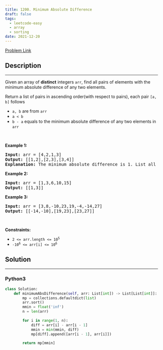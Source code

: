 ```yaml
---
title: 1200. Minimum Absolute Difference
draft: false
tags: 
  - leetcode-easy
  - array
  - sorting
date: 2021-12-20
---
```


[Problem Link](https://leetcode.com/problems/minimum-absolute-difference/)

## Description

---
<p>Given an array of <strong>distinct</strong> integers <code>arr</code>, find all pairs of elements with the minimum absolute difference of any two elements.</p>

<p>Return a list of pairs in ascending order(with respect to pairs), each pair <code>[a, b]</code> follows</p>

<ul>
	<li><code>a, b</code> are from <code>arr</code></li>
	<li><code>a &lt; b</code></li>
	<li><code>b - a</code> equals to the minimum absolute difference of any two elements in <code>arr</code></li>
</ul>

<p>&nbsp;</p>
<p><strong class="example">Example 1:</strong></p>

<pre>
<strong>Input:</strong> arr = [4,2,1,3]
<strong>Output:</strong> [[1,2],[2,3],[3,4]]
<strong>Explanation: </strong>The minimum absolute difference is 1. List all pairs with difference equal to 1 in ascending order.</pre>

<p><strong class="example">Example 2:</strong></p>

<pre>
<strong>Input:</strong> arr = [1,3,6,10,15]
<strong>Output:</strong> [[1,3]]
</pre>

<p><strong class="example">Example 3:</strong></p>

<pre>
<strong>Input:</strong> arr = [3,8,-10,23,19,-4,-14,27]
<strong>Output:</strong> [[-14,-10],[19,23],[23,27]]
</pre>

<p>&nbsp;</p>
<p><strong>Constraints:</strong></p>

<ul>
	<li><code>2 &lt;= arr.length &lt;= 10<sup>5</sup></code></li>
	<li><code>-10<sup>6</sup> &lt;= arr[i] &lt;= 10<sup>6</sup></code></li>
</ul>


## Solution

---
### Python3
``` py title='minimum-absolute-difference'
class Solution:
    def minimumAbsDifference(self, arr: List[int]) -> List[List[int]]:
        mp = collections.defaultdict(list)
        arr.sort()
        mmin = float('inf')
        n = len(arr)
        
        for i in range(1, n):
            diff = arr[i] - arr[i - 1]
            mmin = min(mmin, diff)
            mp[diff].append([arr[i - 1], arr[i]])
        
        return mp[mmin]
```

